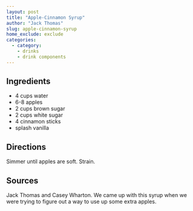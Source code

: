 ```yaml
---
layout: post
title: "Apple-Cinnamon Syrup"
author: "Jack Thomas"
slug: apple-cinnamon-syrup
home_exclude: exclude
categories:
  - category:
    - drinks
    - drink components
---
```


## Ingredients

- 4 cups water
- 6-8 apples
- 2 cups brown sugar
- 2 cups white sugar
- 4 cinnamon sticks
- splash vanilla

## Directions

Simmer until apples are soft. Strain.

## Sources

Jack Thomas and Casey Wharton. We came up with this syrup when we were trying to figure out a way to use up some extra apples.
